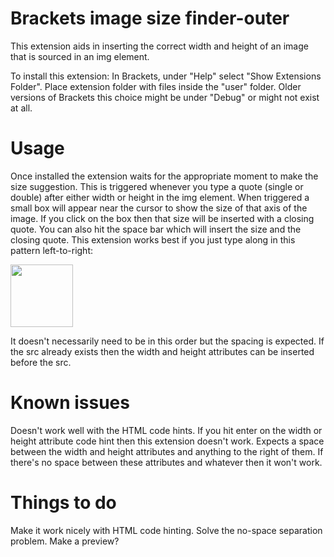 Brackets image size finder-outer
===
This extension aids in inserting the correct width and height of an image that is sourced in an img element.

To install this extension:
In Brackets, under "Help" select "Show Extensions Folder". Place extension folder with files inside the "user" folder.
Older versions of Brackets this choice might be under "Debug" or might not exist at all.

Usage
=====
Once installed the extension waits for the appropriate moment to make the size suggestion. This is triggered whenever you type a quote (single or double) after either width or height in the img element. When triggered a small box will appear near the cursor to show the size of that axis of the image. If you click on the box then that size will be inserted with a closing quote. You can also hit the space bar which will insert the size and the closing quote.
This extension works best if you just type along in this pattern left-to-right:

<img src="image.png" width="100" height="100" />

It doesn't necessarily need to be in this order but the spacing is expected. If the src already exists then the width and height attributes can be inserted before the src.


Known issues
=====
Doesn't work well with the HTML code hints. If you hit enter on the width or height attribute code hint then this extension doesn't work.
Expects a space between the width and height attributes and anything to the right of them. If there's no space between these attributes and whatever then it won't work.


Things to do
=====
Make it work nicely with HTML code hinting.
Solve the no-space separation problem.
Make a preview?